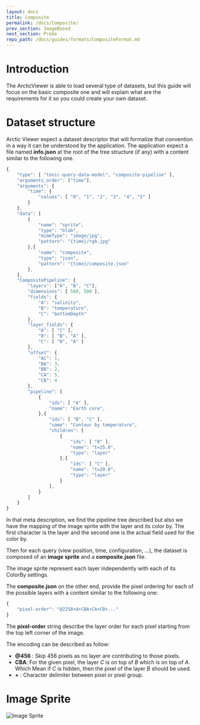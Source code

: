 ```yaml
---
layout: docs
title: Composite
permalink: /docs/Composite/
prev_section: ImageBased
next_section: Probe
repo_path: /docs/guides/formats/CompositeFormat.md
---
```


# Introduction

The ArcticViewer is able to load several type of datasets, but this guide will
focus on the basic composite one and will explain what are the requirements for
it so you could create your own dataset.

# Dataset structure

Arctic Viewer expect a dataset descriptor that will formalize that convention
in a way it can be understood by the application. The application expect a file
named __info.json__ at the root of the tree structure (if any) with a content similar
to the following one.

```js
{
    "type": [ "tonic-query-data-model", "composite-pipeline" ],
    "arguments_order": ["time"],
    "arguments": {
        "time": {
            "values": [ "0", "1", "2", "3", "4", "5" ]
        }
    },
    "data": [
        {
            "name": "sprite",
            "type": "blob",
            "mimeType": "image/jpg",
            "pattern": "{time}/rgb.jpg"
        },{
            "name": "composite",
            "type": "json",
            "pattern": "{time}/composite.json"
        },
    ],
    "CompositePipeline": {
        "layers": ["A", "B", "C"],
        "dimensions": [ 500, 500 ],
        "fields": {
            "A": "salinity",
            "B": "temperature",
            "C": "bottomDepth"
        },
        "layer_fields": {
            "A": [ "C" ],
            "B": [ "B", "A" ],
            "C": [ "B", "A" ]
        },
        "offset": {
            "AC": 1,
            "BA": 3,
            "BB": 2,
            "CA": 5,
            "CB": 4
        },
        "pipeline": [
            {
                "ids": [ "A" ],
                "name": "Earth core",
            },{
                "ids": [ "B", "C" ],
                "name": "Contour by temperature",
                "children": [
                    {
                        "ids": [ "B" ],
                        "name": "t=25.0",
                        "type": "layer"
                    },{
                        "ids": [ "C" ],
                        "name": "t=20.0",
                        "type": "layer"
                    }
                ],
            }
        ]
    }
}
```

In that meta description, we find the pipeline tree described but also we have
the mapping of the image sprite with the layer and its color by. The first
character is the layer and the second one is the actual field used for the
color by.

Then for each query (view position, time, configuration, ...), the dataset is
composed of an __image sprite__ and a __composite.json__ file.

The image sprite represent each layer independently with each of its ColorBy
settings.

The __composite.json__ on the other end, provide the pixel ordering for each of
the possible layers with a content similar to the following one:

```js
{
    "pixel-order": "@2258+A+CBA+CA+CB+..."
}
```

The __pixel-order__ string describe the layer order for each pixel starting from
the top left corner of the image.

The encoding can be described as follow:

- __@456__ : Skip 456 pixels as no layer are contributing to those pixels.
- __CBA__: For the given pixel, the layer _C_ is on top of _B_ which is on top of _A_. Which Mean if _C_ is hidden, then the pixel of the layer _B_ should be used.
- __+__ : Character delimiter between pixel or pixel group.

# Image Sprite

![Image Sprite]({{site.baseurl}}/docs/composite-sprite.jpg "Image Sprite of each layer")
